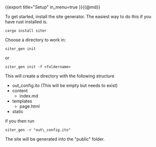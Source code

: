 {{export 
title="Setup"
in_menu=true
}}{{@md}}

To get started, install the site generator.  The easiest way to do this if you have rust installed is.

    cargo install siter

Choose a directory to work in:

    siter_gen init

or 

    siter_gen init -f <foldername>

This will create a directory with the following structure

* out\_config.ito (This will be empty but needs to exist)
* content
    * index.md
* templates
    * page.html
* static

if you then run 

    siter_gen -r "out\_config.ito"

The site will be generated into the "public" folder.


